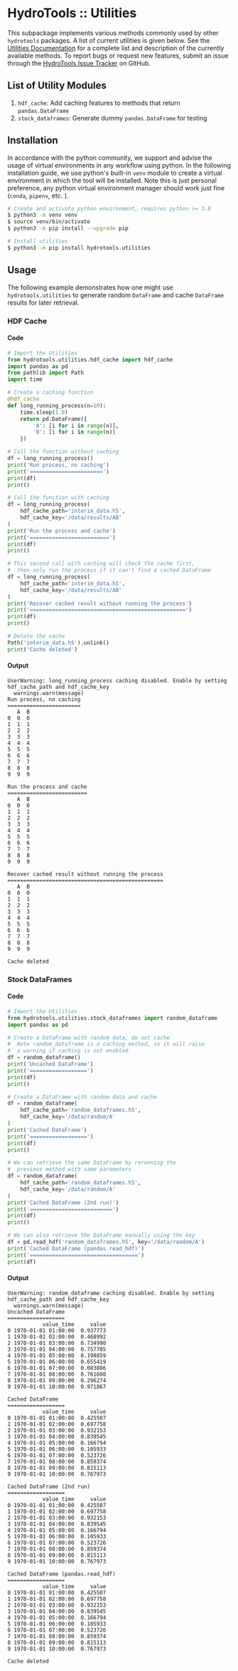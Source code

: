 # HydroTools :: Utilities

This subpackage implements various methods commonly used by other `hydrotools` packages. A list of current utilities is given below. See the [Utilities Documentation](https://noaa-owp.github.io/hydrotools/hydrotools.utilities.html) for a complete list and description of the currently available methods. To report bugs or request new features, submit an issue through the [HydroTools Issue Tracker](https://github.com/NOAA-OWP/hydrotools/issues) on GitHub.

## List of Utility Modules

1. `hdf_cache`: Add caching features to methods that return `pandas.DataFrame`
2. `stock_dataframes`: Generate dummy `pandas.DataFrame` for testing

## Installation

In accordance with the python community, we support and advise the usage of virtual
environments in any workflow using python. In the following installation guide, we
use python's built-in `venv` module to create a virtual environment in which the
tool will be installed. Note this is just personal preference, any python virtual
environment manager should work just fine (`conda`, `pipenv`, etc. ).

```bash
# Create and activate python environment, requires python >= 3.8
$ python3 -m venv venv
$ source venv/bin/activate
$ python3 -m pip install --upgrade pip

# Install utilities
$ python3 -m pip install hydrotools.utilities
```

## Usage

The following example demonstrates how one might use `hydrotools.utilities` to generate random `DataFrame` and cache `DataFrame` results for later retrieval.

### HDF Cache
#### Code
```python
# Import the Utilities
from hydrotools.utilities.hdf_cache import hdf_cache
import pandas as pd
from pathlib import Path
import time

# Create a caching function
@hdf_cache
def long_running_process(n=10):
    time.sleep(1.0)
    return pd.DataFrame({
        'A': [i for i in range(n)],
        'B': [i for i in range(n)]
    })

# Call the function without caching
df = long_running_process()
print('Run process, no caching')
print('=======================')
print(df)
print()

# Call the function with caching
df = long_running_process(
    hdf_cache_path='interim_data.h5',
    hdf_cache_key='/data/results/AB'
)
print('Run the process and cache')
print('=========================')
print(df)
print()

# This second call with caching will check the cache first, 
#  then only run the process if it can't find a cached DataFrame
df = long_running_process(
    hdf_cache_path='interim_data.h5',
    hdf_cache_key='/data/results/AB'
)
print('Recover cached result without running the process')
print('=================================================')
print(df)
print()

# Delete the cache
Path('interim_data.h5').unlink()
print('Cache deleted')
```
#### Output
```console
UserWarning: long_running_process caching disabled. Enable by setting hdf_cache_path and hdf_cache_key
  warnings.warn(message)
Run process, no caching
=======================
   A  B
0  0  0
1  1  1
2  2  2
3  3  3
4  4  4
5  5  5
6  6  6
7  7  7
8  8  8
9  9  9

Run the process and cache
=========================
   A  B
0  0  0
1  1  1
2  2  2
3  3  3
4  4  4
5  5  5
6  6  6
7  7  7
8  8  8
9  9  9

Recover cached result without running the process
=================================================
   A  B
0  0  0
1  1  1
2  2  2
3  3  3
4  4  4
5  5  5
6  6  6
7  7  7
8  8  8
9  9  9

Cache deleted
```

### Stock DataFrames
#### Code
```python
# Import the Utilities
from hydrotools.utilities.stock_dataframes import random_dataframe
import pandas as pd

# Create a DataFrame with random data, do not cache
#  Note random_dataframe is a caching method, so it will raise
#  a warning if caching is not enabled.
df = random_dataframe()
print('Uncached DataFrame')
print('==================')
print(df)
print()

# Create a DataFrame with random data and cache
df = random_dataframe(
    hdf_cache_path='random_dataframes.h5',
    hdf_cache_key='/data/random/A'
)
print('Cached DataFrame')
print('==================')
print(df)
print()

# We can retrieve the same DataFrame by rerunning the
#  previous method with same parameters
df = random_dataframe(
    hdf_cache_path='random_dataframes.h5',
    hdf_cache_key='/data/random/A'
)
print('Cached DataFrame (2nd run)')
print('==========================')
print(df)
print()

# We can also retrieve the DataFrame manually using the key
df = pd.read_hdf('random_dataframes.h5', key='/data/random/A')
print('Cached DataFrame (pandas.read_hdf)')
print('==================================')
print(df)
```
#### Output
```console
UserWarning: random_dataframe caching disabled. Enable by setting hdf_cache_path and hdf_cache_key
  warnings.warn(message)
Uncached DataFrame
==================
           value_time     value
0 1970-01-01 01:00:00  0.937773
1 1970-01-01 02:00:00  0.468992
2 1970-01-01 03:00:00  0.734990
3 1970-01-01 04:00:00  0.757705
4 1970-01-01 05:00:00  0.198859
5 1970-01-01 06:00:00  0.655419
6 1970-01-01 07:00:00  0.083886
7 1970-01-01 08:00:00  0.761608
8 1970-01-01 09:00:00  0.296274
9 1970-01-01 10:00:00  0.971867

Cached DataFrame
==================
           value_time     value
0 1970-01-01 01:00:00  0.425507
1 1970-01-01 02:00:00  0.697758
2 1970-01-01 03:00:00  0.932153
3 1970-01-01 04:00:00  0.839545
4 1970-01-01 05:00:00  0.166794
5 1970-01-01 06:00:00  0.105933
6 1970-01-01 07:00:00  0.523726
7 1970-01-01 08:00:00  0.859374
8 1970-01-01 09:00:00  0.815113
9 1970-01-01 10:00:00  0.767973

Cached DataFrame (2nd run)
==================
           value_time     value
0 1970-01-01 01:00:00  0.425507
1 1970-01-01 02:00:00  0.697758
2 1970-01-01 03:00:00  0.932153
3 1970-01-01 04:00:00  0.839545
4 1970-01-01 05:00:00  0.166794
5 1970-01-01 06:00:00  0.105933
6 1970-01-01 07:00:00  0.523726
7 1970-01-01 08:00:00  0.859374
8 1970-01-01 09:00:00  0.815113
9 1970-01-01 10:00:00  0.767973

Cached DataFrame (pandas.read_hdf)
==================
           value_time     value
0 1970-01-01 01:00:00  0.425507
1 1970-01-01 02:00:00  0.697758
2 1970-01-01 03:00:00  0.932153
3 1970-01-01 04:00:00  0.839545
4 1970-01-01 05:00:00  0.166794
5 1970-01-01 06:00:00  0.105933
6 1970-01-01 07:00:00  0.523726
7 1970-01-01 08:00:00  0.859374
8 1970-01-01 09:00:00  0.815113
9 1970-01-01 10:00:00  0.767973

Cache deleted
```
